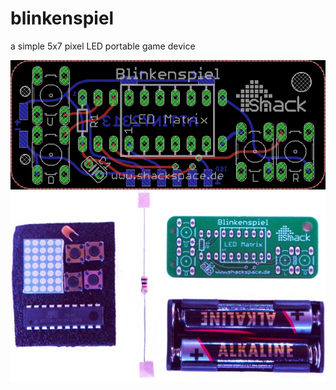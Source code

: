# blinkenspiel
a simple 5x7 pixel LED portable game device

![image of blinkenspiel board layout](https://github.com/nomnom/blinkenspiel/raw/master/doc/board.png)
![image of blinkenspiel parts](https://github.com/nomnom/blinkenspiel/raw/master/doc/parts.jpg)
